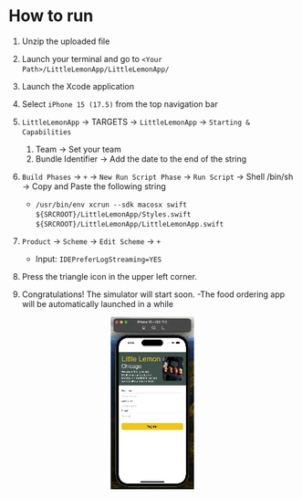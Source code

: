 # How to run

1. Unzip the uploaded file

2. Launch your terminal and go to `<Your Path>/LittleLemonApp/LittleLemonApp/`

2. Launch the Xcode application

3. Select `iPhone 15 (17.5)` from the top navigation bar

4. `LittleLemonApp` -> TARGETS -> `LittleLemonApp` -> `Starting & Capabilities`
   1. Team -> Set your team
   2. Bundle Identifier -> Add the date to the end of the string

5. `Build Phases` -> `+` -> `New Run Script Phase` -> `Run Script` -> Shell /bin/sh -> Copy and Paste the following string
   - `/usr/bin/env xcrun --sdk macosx swift ${SRCROOT}/LittleLemonApp/Styles.swift ${SRCROOT}/LittleLemonApp/LittleLemonApp.swift`

6. `Product` -> `Scheme` -> `Edit Scheme` -> `+`
   - Input: `IDEPreferLogStreaming=YES`

7. Press the triangle icon in the upper left corner.

8. Congratulations! The simulator will start soon.
   -The food ordering app will be automatically launched in a while

<p align="center">
     <img src="https://github.com/mukoubuchi/Little-Lemon-Food-Ordering-App/blob/main/image/littleLemonFoodOrderingApp.gif">
</p>